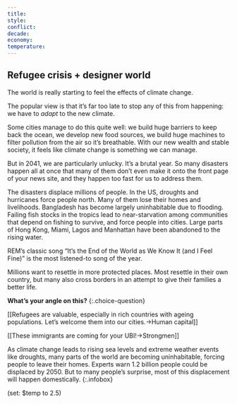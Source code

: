 ```yaml
---
title: 
style: 
conflict: 
decade: 
economy: 
temperature: 
---
```


## Refugee crisis + designer world

The world is really starting to feel the effects of climate change.

The popular view is that it’s far too late to stop any of this from happening: we have to *adapt* to the new climate.

Some cities manage to do this quite well: we build huge barriers to keep back the ocean, we develop new food sources, we build huge machines to filter pollution from the air so it’s breathable. With our new wealth and stable society, it feels like climate change is something we can manage.

But in 2041, we are particularly unlucky. It’s a brutal year. So many disasters happen all at once that many of them don’t even make it onto the front page of your news site, and they happen too fast for us to address them.

The disasters displace millions of people. In the US, droughts and hurricanes force people north. Many of them lose their homes and livelihoods. Bangladesh has become largely uninhabitable due to flooding. Failing fish stocks in the tropics lead to near-starvation among communities that depend on fishing to survive, and force people into cities. Large parts of Hong Kong, Miami, Lagos and Manhattan have been abandoned to the rising water.

REM’s classic song “It’s the End of the World as We Know It (and I Feel Fine)” is the most listened-to song of the year.

Millions want to resettle in more protected places. Most resettle in their own country, but many also cross borders in an attempt to give their families a better life.

**What’s your angle on this?**
{:.choice-question}

[[Refugees are valuable, especially in rich countries with ageing populations. Let’s welcome them into our cities.->Human capital]]

[[These immigrants are coming for your UBI!->Strongmen]]


As climate change leads to rising sea levels and extreme weather events like droughts, many parts of the world are becoming uninhabitable, forcing people to leave their homes. Experts warn 1.2 billion people could be displaced by 2050. But to many people’s surprise, most of this displacement will happen domestically.
{:.infobox}

(set: $temp to 2.5)

